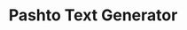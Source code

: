 ---
title: Pashto Text Generator
description: A modern **Android app** built with **Jetpack Compose, MVVM architecture, and Koin DI** that generates Pashto sentences for various use cases. This application is designed to help learners, students, and developers understand Pashto sentence structures and text generation logic.
image: /PashtoTextGen/tree/main/screenshots/screen1.png
technologies:
  - Jetpack Compose
  - Kotlin
  - MVVM
  - Coroutines
  - Koin
  - Material 3
github: https://github.com/waliafghan22/PashtoTextGen/releases/tag/1.0.alpha
demo: https://github.com/waliafghan22/PashtoTextGen
---